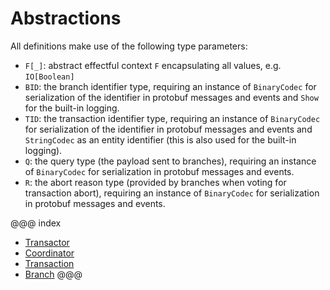# Abstractions
All definitions make use of the following type parameters:

- `F[_]`: abstract effectful context `F` encapsulating all values, e.g. `IO[Boolean]`
- `BID`: the branch identifier type, requiring an instance of `BinaryCodec` for serialization of the identifier in protobuf messages and events and `Show` for the built-in logging.
- `TID`: the transaction identifier type, requiring an instance of `BinaryCodec` for serialization of the identifier in protobuf messages and events and `StringCodec` as an entity identifier (this is also used for the built-in logging).
- `Q`: the query type (the payload sent to branches), requiring an instance of `BinaryCodec` for serialization in protobuf messages and events.
- `R`: the abort reason type (provided by branches when voting for transaction abort), requiring an instance of `BinaryCodec` for serialization in protobuf messages and events.

@@@ index
* [Transactor](transactor.md)
* [Coordinator](coordinator.md)
* [Transaction](transaction.md)
* [Branch](branch.md)
@@@

